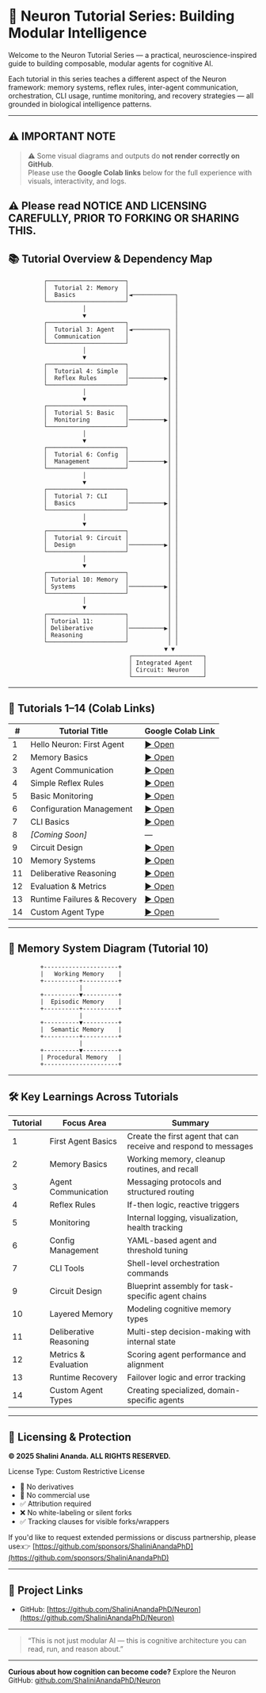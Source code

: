 # 🧠 Neuron Tutorial Series: Building Modular Intelligence

Welcome to the Neuron Tutorial Series — a practical, neuroscience-inspired guide to building composable, modular agents for cognitive AI.

Each tutorial in this series teaches a different aspect of the Neuron framework: memory systems, reflex rules, inter-agent communication, orchestration, CLI usage, runtime monitoring, and recovery strategies — all grounded in biological intelligence patterns.

---

## ⚠️ IMPORTANT NOTE

> ⚠️ Some visual diagrams and outputs do **not render correctly on GitHub**.\
> Please use the **Google Colab links** below for the full experience with visuals, interactivity, and logs.

⚠️ Please read NOTICE AND LICENSING CAREFULLY, PRIOR TO FORKING OR SHARING THIS.
---

## 📚 Tutorial Overview & Dependency Map

```
          ┌──────────────────────┐
          │  Tutorial 2: Memory  │
          │  Basics              │◄────────────┐
          └──────────────────────┘             │
                     │                         │
                     ▼                         │
          ┌──────────────────────┐             │
          │  Tutorial 3: Agent   │◄──────────┐ │
          │  Communication       │           │ │
          └──────────────────────┘           │ │
                     │                       │ │
                     ▼                       │ │
          ┌──────────────────────┐           │ │
          │  Tutorial 4: Simple  │           │ │
          │  Reflex Rules        │──────────▶│ │
          └──────────────────────┘           │ │
                     │                       │ │
                     ▼                       │ │
          ┌──────────────────────┐           │ │
          │  Tutorial 5: Basic   │           │ │
          │  Monitoring          │──────────▶│ │
          └──────────────────────┘           │ │
                     │                       │ │
                     ▼                       │ │
          ┌──────────────────────┐           │ │
          │  Tutorial 6: Config  │           │ │
          │  Management          │──────────▶│ │
          └──────────────────────┘           │ │
                     │                       │ │
                     ▼                       │ │
          ┌──────────────────────┐           │ │
          │  Tutorial 7: CLI     │           │ │
          │  Basics              │──────────▶│ │
          └──────────────────────┘           │ │
                     │                       │ │
                     ▼                       │ │
          ┌──────────────────────┐           │ │
          │  Tutorial 9: Circuit │           │ │
          │  Design              │──────────▶│ │
          └──────────────────────┘           │ │
                     │                       │ │
                     ▼                       │ │
          ┌──────────────────────┐           │ │
          │ Tutorial 10: Memory  │           │ │
          │ Systems              │──────────▶│ │
          └──────────────────────┘           │ │
                     │                       │ │
                     ▼                       │ │
          ┌──────────────────────┐           │ │
          │ Tutorial 11:         │           │ │
          │ Deliberative         │──────────▶│ │
          │ Reasoning            │           │ │
          └──────────────────────┘           │ │
                                            ▼ ▼
                                  ┌────────────────────┐
                                  │ Integrated Agent   │
                                  │ Circuit: Neuron    │
                                  └────────────────────┘
```

---

## 🔗 Tutorials 1–14 (Colab Links)

| #  | Tutorial Title              | Google Colab Link                                                                               |
| -- | --------------------------- | ----------------------------------------------------------------------------------------------- |
| 1  | Hello Neuron: First Agent   | [▶ Open](https://colab.research.google.com/drive/1EEJA0thtIFeP0aaVdswh9R6VkWOC1Dp9?usp=sharing) |
| 2  | Memory Basics               | [▶ Open](https://colab.research.google.com/drive/12XMuh06tWdoHGzAtSBKt1sfG-4TjiyCK?usp=sharing) |
| 3  | Agent Communication         | [▶ Open](https://colab.research.google.com/drive/1zGMkTmHs8JGm8Wa4DuC67reKNKp6suhl?usp=sharing) |
| 4  | Simple Reflex Rules         | [▶ Open](https://colab.research.google.com/drive/16ssfuoRKP1rzagIziWuXc4Cf1PqhEdFP?usp=sharing) |
| 5  | Basic Monitoring            | [▶ Open](https://colab.research.google.com/drive/1tLQDpqsQPBQhOtuYDfoUMKKFK0YgpTxA?usp=sharing) |
| 6  | Configuration Management    | [▶ Open](https://colab.research.google.com/drive/1J38nYQDMSviQ5FVe_g4ttzRZ-ZeeBWlo?usp=sharing) |
| 7  | CLI Basics                  | [▶ Open](https://colab.research.google.com/drive/1J38nYQDMSviQ5FVe_g4ttzRZ-ZeeBWlo?usp=sharing) |
| 8  | *[Coming Soon]*             | —                                                                                               |
| 9  | Circuit Design              | [▶ Open](https://colab.research.google.com/drive/1ekTzS0fDXTHr3UrNcehGfaWDSLaFzSN6?usp=sharing) |
| 10 | Memory Systems              | [▶ Open](https://colab.research.google.com/drive/1cE_DAwELLYstvDNbyguT63_cb4Ic2fOh?usp=sharing) |
| 11 | Deliberative Reasoning      | [▶ Open](https://colab.research.google.com/drive/1O74I8dZ6cuUE1ulnumAA6BSjvH4sh3dd?usp=sharing) |
| 12 | Evaluation & Metrics        | [▶ Open](https://colab.research.google.com/drive/1BuomYNDz76oR7JBHLwoj-FQRSWeZM-4n?usp=sharing) |
| 13 | Runtime Failures & Recovery | [▶ Open](https://colab.research.google.com/drive/1qn-B1WMg1ZoXDHtzpaLTnXZo-SVvbd6X?usp=sharing) |
| 14 | Custom Agent Type           | [▶ Open](https://colab.research.google.com/drive/18HIPGQf-j8GXkEXtQLgHRRo9RmbqpqRe?usp=sharing) |

---

## 🧠 Memory System Diagram (Tutorial 10)

```
         +---------------------+
         |   Working Memory    |
         +----------+----------+
                    |
         +----------▼----------+
         |  Episodic Memory    |
         +----------+----------+
                    |
         +----------▼----------+
         |  Semantic Memory    |
         +----------+----------+
                    |
         +----------▼----------+
         | Procedural Memory   |
         +---------------------+
```

---

## 🛠 Key Learnings Across Tutorials

| Tutorial | Focus Area             | Summary                                           |
| -------- | ---------------------- | ------------------------------------------------- |
| 1        | First Agent Basics     | Create the first agent that can receive and respond to messages |
| 2        | Memory Basics          | Working memory, cleanup routines, and recall      |
| 3        | Agent Communication    | Messaging protocols and structured routing        |
| 4        | Reflex Rules           | If-then logic, reactive triggers                  |
| 5        | Monitoring             | Internal logging, visualization, health tracking  |
| 6        | Config Management      | YAML-based agent and threshold tuning             |
| 7        | CLI Tools              | Shell-level orchestration commands                |
| 9        | Circuit Design         | Blueprint assembly for task-specific agent chains |
| 10       | Layered Memory         | Modeling cognitive memory types                   |
| 11       | Deliberative Reasoning | Multi-step decision-making with internal state    |
| 12       | Metrics & Evaluation   | Scoring agent performance and alignment           |
| 13       | Runtime Recovery       | Failover logic and error tracking                 |
| 14       | Custom Agent Types     | Creating specialized, domain-specific agents      |

---

## 🔐 Licensing & Protection

**© 2025 Shalini Ananda. ALL RIGHTS RESERVED.**

License Type: Custom Restrictive License

- 🚫 No derivatives
- 🚫 No commercial use
- ✅ Attribution required
- ❌ No white-labeling or silent forks
- ✅ Tracking clauses for visible forks/wrappers

If you'd like to request extended permissions or discuss partnership, please use:👉 [https://github.com/sponsors/ShaliniAnandaPhD](https://github.com/sponsors/ShaliniAnandaPhD)

---

## 📎 Project Links

- GitHub: [https://github.com/ShaliniAnandaPhD/Neuron](https://github.com/ShaliniAnandaPhD/Neuron)

---

> “This is not just modular AI — this is cognitive architecture you can read, run, and reason about.”
---

**Curious about how cognition can become code?** Explore the Neuron GitHub: [github.com/ShaliniAnandaPhD/Neuron](https://github.com/ShaliniAnandaPhD/Neuron)

